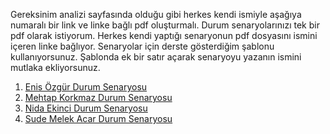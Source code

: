 Gereksinim analizi sayfasında olduğu gibi herkes kendi ismiyle aşağıya numaralı bir link ve linke bağlı pdf oluşturmalı. Durum senaryolarınızı tek bir pdf olarak istiyorum. Herkes kendi yaptığı senaryonun pdf dosyasını ismini içeren linke bağlıyor. Senaryolar için derste gösterdiğim şablonu kullanıyorsunuz. Şablonda ek bir satır açarak senaryoyu yazanın ismini mutlaka ekliyorsunuz.

1. [Enis Özgür Durum Senaryosu](EnisÖzgürDurumSenaryosu.pdf)
2. [Mehtap Korkmaz Durum Senaryosu](MehtapKorkmazDurumSenaryosu.pdf)
3. [Nida Ekinci Durum Senaryosu](NidaEkinciDurumSenaryosu.pdf)
4. [Sude Melek Acar Durum Senaryosu](SudeMelekAcarDurumSenaryosu.pdf)